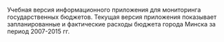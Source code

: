Учебная версия информационного приложения для мониторинга государственных бюджетов.
Текущая версия приложения показывает запланированные и фактические расходы бюджета города Минска за период 2007-2015 гг.
